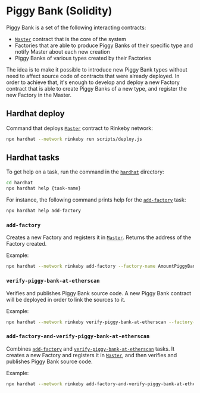 # Piggy Bank (Solidity)

Piggy Bank is a set of the following interacting contracts:
* [`Master`](./contracts/PiggyBankMaster.sol) contract that is the core of the system
* Factories that are able to produce Piggy Banks of their specific type and notify Master about each new creation
* Piggy Banks of various types created by their Factories

The idea is to make it possible to introduce new Piggy Bank types without need to affect source code of contracts that were already deployed. In order to achieve that, it's enough to develop and deploy a new Factory contract that is able to create Piggy Banks of a new type, and register the new Factory in the Master.

## Hardhat deploy

Command that deploys [`Master`](./contracts/PiggyBankMaster.sol) contract to Rinkeby network:
```sh
npx hardhat --network rinkeby run scripts/deploy.js
```

## Hardhat tasks

To get help on a task, run the command in the [`hardhat`](/hardhat/) directory:
```sh
cd hardhat
npx hardhat help {task-name}
```

For instance, the following command prints help for the [`add-factory`](#add-factory) task:
```sh
npx hardhat help add-factory
```

### `add-factory`

Creates a new Factory and registers it in [`Master`](./contracts/PiggyBankMaster.sol). Returns the address of the Factory created.

Example:
```sh
npx hardhat --network rinkeby add-factory --factory-name AmountPiggyBankFactory --master-address 0x86b85d9b3e9f3Dc0A7803286ad32A78c43aD3215 --piggy-bank-type "Amount 001"
```

### `verify-piggy-bank-at-etherscan`

Verifies and publishes Piggy Bank source code. A new Piggy Bank contract will be deployed in order to link the sources to it.

Example:
```sh
npx hardhat --network rinkeby verify-piggy-bank-at-etherscan --factory-address 0xB5EBdf51651D0d1a5E9b03c703fF1bBB2e3A4189 --factory-name AmountPiggyBankFactory --master-address 0x86b85d9b3e9f3Dc0A7803286ad32A78c43aD3215 --piggy-bank-name AmountPiggyBank --create-method "createAmountPiggyBank(address,string,uint256)" --create-arg-list "0x86b85d9b3e9f3Dc0A7803286ad32A78c43aD3215;Amount Piggy Bank #001;1001"
```

### `add-factory-and-verify-piggy-bank-at-etherscan`

Combines [`add-factory`](#add-factory) and [`verify-piggy-bank-at-etherscan`](#verify-piggy-bank-at-etherscan) tasks. It creates a new Factory and registers it in [`Master`](./contracts/PiggyBankMaster.sol), and then verifies and publishes Piggy Bank source code.

Example:
```sh
npx hardhat --network rinkeby add-factory-and-verify-piggy-bank-at-etherscan --piggy-bank-name AmountPiggyBank --factory-name AmountPiggyBankFactory --piggy-bank-type "Amount 002" --master-address 0x86b85d9b3e9f3Dc0A7803286ad32A78c43aD3215 --create-method "createAmountPiggyBank(address,string,uint256)" --create-arg-list "0x86b85d9b3e9f3Dc0A7803286ad32A78c43aD3215;Amount Piggy Bank #001;1001"
```